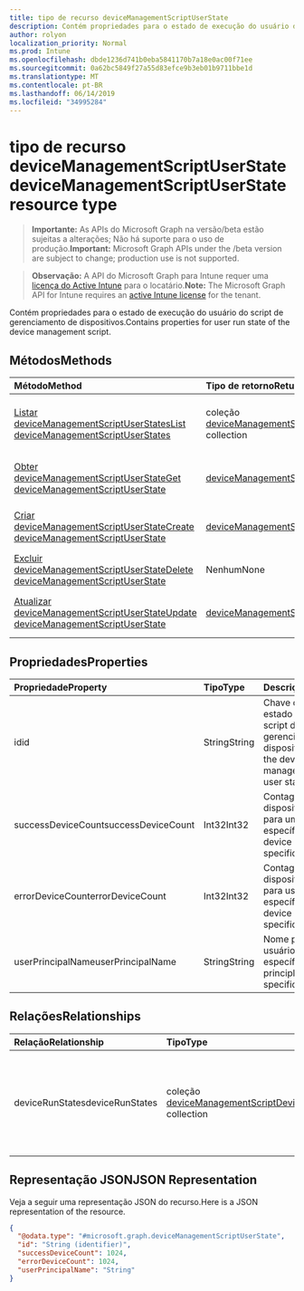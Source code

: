 ```yaml
---
title: tipo de recurso deviceManagementScriptUserState
description: Contém propriedades para o estado de execução do usuário do script de gerenciamento de dispositivos.
author: rolyon
localization_priority: Normal
ms.prod: Intune
ms.openlocfilehash: dbde1236d741b0eba5841170b7a18e0ac00f71ee
ms.sourcegitcommit: 0a62bc5849f27a55d83efce9b3eb01b9711bbe1d
ms.translationtype: MT
ms.contentlocale: pt-BR
ms.lasthandoff: 06/14/2019
ms.locfileid: "34995284"
---
```

# <a name="devicemanagementscriptuserstate-resource-type"></a><span data-ttu-id="aaa49-103">tipo de recurso deviceManagementScriptUserState</span><span class="sxs-lookup"><span data-stu-id="aaa49-103">deviceManagementScriptUserState resource type</span></span>

> <span data-ttu-id="aaa49-104">**Importante:** As APIs do Microsoft Graph na versão/beta estão sujeitas a alterações; Não há suporte para o uso de produção.</span><span class="sxs-lookup"><span data-stu-id="aaa49-104">**Important:** Microsoft Graph APIs under the /beta version are subject to change; production use is not supported.</span></span>

> <span data-ttu-id="aaa49-105">**Observação:** A API do Microsoft Graph para Intune requer uma [licença do Active Intune](https://go.microsoft.com/fwlink/?linkid=839381) para o locatário.</span><span class="sxs-lookup"><span data-stu-id="aaa49-105">**Note:** The Microsoft Graph API for Intune requires an [active Intune license](https://go.microsoft.com/fwlink/?linkid=839381) for the tenant.</span></span>

<span data-ttu-id="aaa49-106">Contém propriedades para o estado de execução do usuário do script de gerenciamento de dispositivos.</span><span class="sxs-lookup"><span data-stu-id="aaa49-106">Contains properties for user run state of the device management script.</span></span>

## <a name="methods"></a><span data-ttu-id="aaa49-107">Métodos</span><span class="sxs-lookup"><span data-stu-id="aaa49-107">Methods</span></span>
|<span data-ttu-id="aaa49-108">Método</span><span class="sxs-lookup"><span data-stu-id="aaa49-108">Method</span></span>|<span data-ttu-id="aaa49-109">Tipo de retorno</span><span class="sxs-lookup"><span data-stu-id="aaa49-109">Return Type</span></span>|<span data-ttu-id="aaa49-110">Descrição</span><span class="sxs-lookup"><span data-stu-id="aaa49-110">Description</span></span>|
|:---|:---|:---|
|[<span data-ttu-id="aaa49-111">Listar deviceManagementScriptUserStates</span><span class="sxs-lookup"><span data-stu-id="aaa49-111">List deviceManagementScriptUserStates</span></span>](../api/intune-devices-devicemanagementscriptuserstate-list.md)|<span data-ttu-id="aaa49-112">coleção [deviceManagementScriptUserState](../resources/intune-devices-devicemanagementscriptuserstate.md)</span><span class="sxs-lookup"><span data-stu-id="aaa49-112">[deviceManagementScriptUserState](../resources/intune-devices-devicemanagementscriptuserstate.md) collection</span></span>|<span data-ttu-id="aaa49-113">Listar Propriedades e relações dos objetos [deviceManagementScriptUserState](../resources/intune-devices-devicemanagementscriptuserstate.md) .</span><span class="sxs-lookup"><span data-stu-id="aaa49-113">List properties and relationships of the [deviceManagementScriptUserState](../resources/intune-devices-devicemanagementscriptuserstate.md) objects.</span></span>|
|[<span data-ttu-id="aaa49-114">Obter deviceManagementScriptUserState</span><span class="sxs-lookup"><span data-stu-id="aaa49-114">Get deviceManagementScriptUserState</span></span>](../api/intune-devices-devicemanagementscriptuserstate-get.md)|[<span data-ttu-id="aaa49-115">deviceManagementScriptUserState</span><span class="sxs-lookup"><span data-stu-id="aaa49-115">deviceManagementScriptUserState</span></span>](../resources/intune-devices-devicemanagementscriptuserstate.md)|<span data-ttu-id="aaa49-116">Leia as propriedades e as relações do objeto [deviceManagementScriptUserState](../resources/intune-devices-devicemanagementscriptuserstate.md) .</span><span class="sxs-lookup"><span data-stu-id="aaa49-116">Read properties and relationships of the [deviceManagementScriptUserState](../resources/intune-devices-devicemanagementscriptuserstate.md) object.</span></span>|
|[<span data-ttu-id="aaa49-117">Criar deviceManagementScriptUserState</span><span class="sxs-lookup"><span data-stu-id="aaa49-117">Create deviceManagementScriptUserState</span></span>](../api/intune-devices-devicemanagementscriptuserstate-create.md)|[<span data-ttu-id="aaa49-118">deviceManagementScriptUserState</span><span class="sxs-lookup"><span data-stu-id="aaa49-118">deviceManagementScriptUserState</span></span>](../resources/intune-devices-devicemanagementscriptuserstate.md)|<span data-ttu-id="aaa49-119">Criar um novo objeto [deviceManagementScriptUserState](../resources/intune-devices-devicemanagementscriptuserstate.md) .</span><span class="sxs-lookup"><span data-stu-id="aaa49-119">Create a new [deviceManagementScriptUserState](../resources/intune-devices-devicemanagementscriptuserstate.md) object.</span></span>|
|[<span data-ttu-id="aaa49-120">Excluir deviceManagementScriptUserState</span><span class="sxs-lookup"><span data-stu-id="aaa49-120">Delete deviceManagementScriptUserState</span></span>](../api/intune-devices-devicemanagementscriptuserstate-delete.md)|<span data-ttu-id="aaa49-121">Nenhum</span><span class="sxs-lookup"><span data-stu-id="aaa49-121">None</span></span>|<span data-ttu-id="aaa49-122">Exclui [deviceManagementScriptUserState](../resources/intune-devices-devicemanagementscriptuserstate.md).</span><span class="sxs-lookup"><span data-stu-id="aaa49-122">Deletes a [deviceManagementScriptUserState](../resources/intune-devices-devicemanagementscriptuserstate.md).</span></span>|
|[<span data-ttu-id="aaa49-123">Atualizar deviceManagementScriptUserState</span><span class="sxs-lookup"><span data-stu-id="aaa49-123">Update deviceManagementScriptUserState</span></span>](../api/intune-devices-devicemanagementscriptuserstate-update.md)|[<span data-ttu-id="aaa49-124">deviceManagementScriptUserState</span><span class="sxs-lookup"><span data-stu-id="aaa49-124">deviceManagementScriptUserState</span></span>](../resources/intune-devices-devicemanagementscriptuserstate.md)|<span data-ttu-id="aaa49-125">Atualiza as propriedades de um objeto [deviceManagementScriptUserState](../resources/intune-devices-devicemanagementscriptuserstate.md) .</span><span class="sxs-lookup"><span data-stu-id="aaa49-125">Update the properties of a [deviceManagementScriptUserState](../resources/intune-devices-devicemanagementscriptuserstate.md) object.</span></span>|

## <a name="properties"></a><span data-ttu-id="aaa49-126">Propriedades</span><span class="sxs-lookup"><span data-stu-id="aaa49-126">Properties</span></span>
|<span data-ttu-id="aaa49-127">Propriedade</span><span class="sxs-lookup"><span data-stu-id="aaa49-127">Property</span></span>|<span data-ttu-id="aaa49-128">Tipo</span><span class="sxs-lookup"><span data-stu-id="aaa49-128">Type</span></span>|<span data-ttu-id="aaa49-129">Descrição</span><span class="sxs-lookup"><span data-stu-id="aaa49-129">Description</span></span>|
|:---|:---|:---|
|<span data-ttu-id="aaa49-130">id</span><span class="sxs-lookup"><span data-stu-id="aaa49-130">id</span></span>|<span data-ttu-id="aaa49-131">String</span><span class="sxs-lookup"><span data-stu-id="aaa49-131">String</span></span>|<span data-ttu-id="aaa49-132">Chave da entidade de estado do usuário de script de gerenciamento de dispositivos.</span><span class="sxs-lookup"><span data-stu-id="aaa49-132">Key of the device management script user state entity.</span></span>|
|<span data-ttu-id="aaa49-133">successDeviceCount</span><span class="sxs-lookup"><span data-stu-id="aaa49-133">successDeviceCount</span></span>|<span data-ttu-id="aaa49-134">Int32</span><span class="sxs-lookup"><span data-stu-id="aaa49-134">Int32</span></span>|<span data-ttu-id="aaa49-135">Contagem de dispositivos com êxito para um usuário específico.</span><span class="sxs-lookup"><span data-stu-id="aaa49-135">Success device count for specific user.</span></span>|
|<span data-ttu-id="aaa49-136">errorDeviceCount</span><span class="sxs-lookup"><span data-stu-id="aaa49-136">errorDeviceCount</span></span>|<span data-ttu-id="aaa49-137">Int32</span><span class="sxs-lookup"><span data-stu-id="aaa49-137">Int32</span></span>|<span data-ttu-id="aaa49-138">Contagem de dispositivos de erro para usuário específico.</span><span class="sxs-lookup"><span data-stu-id="aaa49-138">Error device count for specific user.</span></span>|
|<span data-ttu-id="aaa49-139">userPrincipalName</span><span class="sxs-lookup"><span data-stu-id="aaa49-139">userPrincipalName</span></span>|<span data-ttu-id="aaa49-140">String</span><span class="sxs-lookup"><span data-stu-id="aaa49-140">String</span></span>|<span data-ttu-id="aaa49-141">Nome principal do usuário do usuário específico.</span><span class="sxs-lookup"><span data-stu-id="aaa49-141">User principle name of specific user.</span></span>|

## <a name="relationships"></a><span data-ttu-id="aaa49-142">Relações</span><span class="sxs-lookup"><span data-stu-id="aaa49-142">Relationships</span></span>
|<span data-ttu-id="aaa49-143">Relação</span><span class="sxs-lookup"><span data-stu-id="aaa49-143">Relationship</span></span>|<span data-ttu-id="aaa49-144">Tipo</span><span class="sxs-lookup"><span data-stu-id="aaa49-144">Type</span></span>|<span data-ttu-id="aaa49-145">Descrição</span><span class="sxs-lookup"><span data-stu-id="aaa49-145">Description</span></span>|
|:---|:---|:---|
|<span data-ttu-id="aaa49-146">deviceRunStates</span><span class="sxs-lookup"><span data-stu-id="aaa49-146">deviceRunStates</span></span>|<span data-ttu-id="aaa49-147">coleção [deviceManagementScriptDeviceState](../resources/intune-devices-devicemanagementscriptdevicestate.md)</span><span class="sxs-lookup"><span data-stu-id="aaa49-147">[deviceManagementScriptDeviceState](../resources/intune-devices-devicemanagementscriptdevicestate.md) collection</span></span>|<span data-ttu-id="aaa49-148">Lista de Estados de execução para este script em todos os dispositivos do usuário específico.</span><span class="sxs-lookup"><span data-stu-id="aaa49-148">List of run states for this script across all devices of specific user.</span></span>|

## <a name="json-representation"></a><span data-ttu-id="aaa49-149">Representação JSON</span><span class="sxs-lookup"><span data-stu-id="aaa49-149">JSON Representation</span></span>
<span data-ttu-id="aaa49-150">Veja a seguir uma representação JSON do recurso.</span><span class="sxs-lookup"><span data-stu-id="aaa49-150">Here is a JSON representation of the resource.</span></span>
<!-- {
  "blockType": "resource",
  "keyProperty": "id",
  "@odata.type": "microsoft.graph.deviceManagementScriptUserState"
}
-->
``` json
{
  "@odata.type": "#microsoft.graph.deviceManagementScriptUserState",
  "id": "String (identifier)",
  "successDeviceCount": 1024,
  "errorDeviceCount": 1024,
  "userPrincipalName": "String"
}
```





